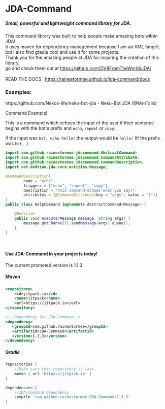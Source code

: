 <h1>JDA-Command</h1>
<h5>Small, powerful and lightweight command library for JDA.</h5>

This command library was built to help people make amazing bots within JDA!
<br>
It uses maven for dependency management because I am an XML fangirl,<br>but I also find gradle cool and use it for some projects.
<br>
Thank you for the amazing people at JDA for inspiring the creation of this library,<br>go and check them out at <link>https://github.com/DV8FromTheWorld/JDA/</link> 
<br>
<br>
READ THE DOCS : <a href="https://rainestormee.github.io/jda-command/docs">https://rainestormee.github.io/jda-command/docs</a>
<br>
<h3>Examples:</h3>
https://github.com/Nekos-life/neko-bot-jda - Neko-Bot JDA (@IAmTails) <br />

Command Example!

This is a command which echoes the input of the user if their sentence begins with the bot's prefix and `echo`, `repeat` or `copy`.


If the input was `bot, echo hello!` the output would be `hello!` (If the prefix was `bot, `) 
```java
import com.github.rainestormee.jdacommand.AbstractCommand;
import com.github.rainestormee.jdacommand.CommandAttribute;
import com.github.rainestormee.jdacommand.CommandDescription;
import net.dv8tion.jda.core.entities.Message;

@CommandDescription(
        name = "echo",
        triggers = {"echo", "repeat", "copy"},
        description = "This command echoes what you say!",
        attributes = {@CommandAttribute(key = "args", value = "1")}
)
public class HelpCommand implements AbstractCommand<Message> {

    @Override
    public void execute(Message message, String args) {
        message.getChannel().sendMessage(args).queue();
    }
}

```

<br>
<h4>Use JDA-Command in your projects today!</h4>

The current promoted version is 1.1.3

<h5>Maven</h5>

```xml
<repository>
    <id>jitpack.io</id>
    <name>jitpack</name>
    <url>https://jitpack.io</url>
</repository>
```

```xml
<!--Dependency for JDA-Command-->
<dependency>
   <groupId>com.github.rainestormee</groupId>
   <artifactId>JDA-Command</artifactId>
   <version>1.1.3</version>
</dependency>
```

<h5>Gradle</h5>

```gradle
repositories {
    //Make sure this repository is last.
    maven { url 'https://jitpack.io' }
}

dependencies {
    //JDA-Command dependency
    compile 'com.github.rainestormee:JDA-Command:1.1.3'
}
```
